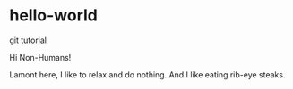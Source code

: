 # hello-world
git tutorial

Hi Non-Humans!

Lamont here, I like to relax and do nothing. 
And I like eating rib-eye steaks.
